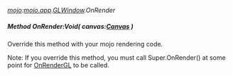 _[mojo](../../modules/mojo/mojo-module.md):[mojo.app](../../modules/mojo/mojo-app.md).[GLWindow](../../modules/mojo/mojo-app-glwindow.md).OnRender_
##### Method OnRender:Void( canvas:[Canvas](../../modules/mojo/mojo-graphics-canvas.md) )
Override this method with your mojo rendering code.

Note: If you override this method, you must call Super.OnRender() at some point for [OnRenderGL](mojo-app-glwindow-onrendergl.md) to be called.
